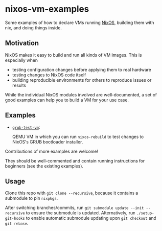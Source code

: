 # nixos-vm-examples

Some examples of how to declare VMs running [NixOS](https://nixos.org), building them with nix, and doing things inside.


## Motivation

NixOS makes it easy to build and run all kinds of VM images. This is especially when

* testing configuration changes before applying them to real hardware
* testing changes to NixOS code itself
* building reproducible environments for others to reproduce issues or results

While the individual NixOS modules involved are well-documented, a set of good examples can help you to build a VM for your use case.


## Examples

* [`grub-test-vm`](./grub-test-vm/):

    QEMU VM in which you can run `nixos-rebuild` to test changes to NixOS's GRUB bootloader installer.

Contributions of more examples are welcome!

They should be well-commented and contain running instructions for beginners (see the existing examples).


## Usage

Clone this repo with `git clone --recursive`, because it contains a submodule to pin `nixpkgs`.

After switching branches/commits, run `git submodule update --init --recursive` to ensure the submodule is updated.
Alternatively, run `./setup-git-hooks` to enable automatic submodule updating upon `git checkout` and `git rebase`.

